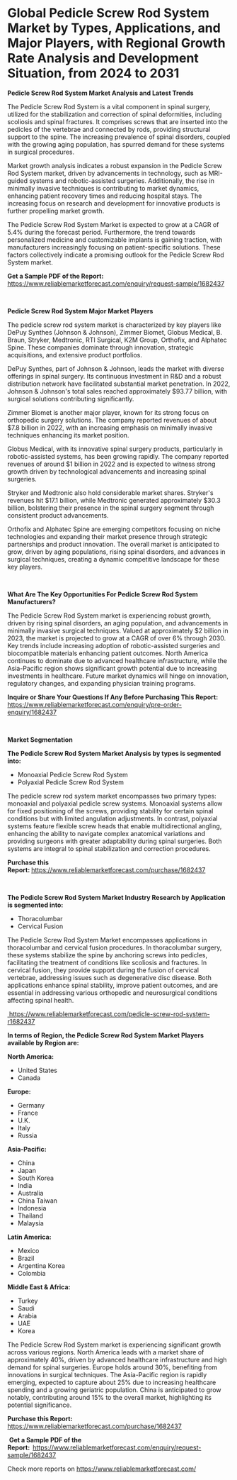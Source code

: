 <p><h1>Global Pedicle Screw Rod System Market by Types, Applications, and Major Players, with Regional Growth Rate Analysis and Development Situation, from 2024 to 2031</h1></p><p><strong>Pedicle Screw Rod System Market Analysis and Latest Trends</strong></p>
<p><p>The Pedicle Screw Rod System is a vital component in spinal surgery, utilized for the stabilization and correction of spinal deformities, including scoliosis and spinal fractures. It comprises screws that are inserted into the pedicles of the vertebrae and connected by rods, providing structural support to the spine. The increasing prevalence of spinal disorders, coupled with the growing aging population, has spurred demand for these systems in surgical procedures.</p><p>Market growth analysis indicates a robust expansion in the Pedicle Screw Rod System market, driven by advancements in technology, such as MRI-guided systems and robotic-assisted surgeries. Additionally, the rise in minimally invasive techniques is contributing to market dynamics, enhancing patient recovery times and reducing hospital stays. The increasing focus on research and development for innovative products is further propelling market growth. </p><p>The Pedicle Screw Rod System Market is expected to grow at a CAGR of 5.4% during the forecast period. Furthermore, the trend towards personalized medicine and customizable implants is gaining traction, with manufacturers increasingly focusing on patient-specific solutions. These factors collectively indicate a promising outlook for the Pedicle Screw Rod System market.</p></p>
<p><strong>Get a Sample PDF of the Report:&nbsp;</strong> <a href="https://www.reliablemarketforecast.com/enquiry/request-sample/1682437?utm_campaign=1890&utm_medium=2&utm_source=Github&utm_content=ia&utm_term=30122024&utm_id=pedicle-screw-rod-system">https://www.reliablemarketforecast.com/enquiry/request-sample/1682437</a></p>
<p>&nbsp;</p>
<p><strong>Pedicle Screw Rod System Major Market Players</strong></p>
<p><p>The pedicle screw rod system market is characterized by key players like DePuy Synthes (Johnson & Johnson), Zimmer Biomet, Globus Medical, B. Braun, Stryker, Medtronic, RTI Surgical, K2M Group, Orthofix, and Alphatec Spine. These companies dominate through innovation, strategic acquisitions, and extensive product portfolios.</p><p>DePuy Synthes, part of Johnson & Johnson, leads the market with diverse offerings in spinal surgery. Its continuous investment in R&D and a robust distribution network have facilitated substantial market penetration. In 2022, Johnson & Johnson's total sales reached approximately $93.77 billion, with surgical solutions contributing significantly.</p><p>Zimmer Biomet is another major player, known for its strong focus on orthopedic surgery solutions. The company reported revenues of about $7.8 billion in 2022, with an increasing emphasis on minimally invasive techniques enhancing its market position.</p><p>Globus Medical, with its innovative spinal surgery products, particularly in robotic-assisted systems, has been growing rapidly. The company reported revenues of around $1 billion in 2022 and is expected to witness strong growth driven by technological advancements and increasing spinal surgeries.</p><p>Stryker and Medtronic also hold considerable market shares. Stryker's revenues hit $17.1 billion, while Medtronic generated approximately $30.3 billion, bolstering their presence in the spinal surgery segment through consistent product advancements.</p><p>Orthofix and Alphatec Spine are emerging competitors focusing on niche technologies and expanding their market presence through strategic partnerships and product innovation. The overall market is anticipated to grow, driven by aging populations, rising spinal disorders, and advances in surgical techniques, creating a dynamic competitive landscape for these key players.</p></p>
<p>&nbsp;</p>
<p><strong>What Are The Key Opportunities For Pedicle Screw Rod System Manufacturers?</strong></p>
<p><p>The Pedicle Screw Rod System market is experiencing robust growth, driven by rising spinal disorders, an aging population, and advancements in minimally invasive surgical techniques. Valued at approximately $2 billion in 2023, the market is projected to grow at a CAGR of over 6% through 2030. Key trends include increasing adoption of robotic-assisted surgeries and biocompatible materials enhancing patient outcomes. North America continues to dominate due to advanced healthcare infrastructure, while the Asia-Pacific region shows significant growth potential due to increasing investments in healthcare. Future market dynamics will hinge on innovation, regulatory changes, and expanding physician training programs.</p></p>
<p><strong>Inquire or Share Your Questions If Any Before Purchasing This Report:</strong> <a href="https://www.reliablemarketforecast.com/enquiry/pre-order-enquiry/1682437?utm_campaign=1890&utm_medium=2&utm_source=Github&utm_content=ia&utm_term=30122024&utm_id=pedicle-screw-rod-system">https://www.reliablemarketforecast.com/enquiry/pre-order-enquiry/1682437</a></p>
<p>&nbsp;</p>
<p><strong>Market Segmentation</strong></p>
<p><strong>The Pedicle Screw Rod System Market Analysis by types is segmented into:</strong></p>
<p><ul><li>Monoaxial Pedicle Screw Rod System</li><li>Polyaxial Pedicle Screw Rod System</li></ul></p>
<p><p>The pedicle screw rod system market encompasses two primary types: monoaxial and polyaxial pedicle screw systems. Monoaxial systems allow for fixed positioning of the screws, providing stability for certain spinal conditions but with limited angulation adjustments. In contrast, polyaxial systems feature flexible screw heads that enable multidirectional angling, enhancing the ability to navigate complex anatomical variations and providing surgeons with greater adaptability during spinal surgeries. Both systems are integral to spinal stabilization and correction procedures.</p></p>
<p><strong>Purchase this Report:&nbsp;</strong><a href="https://www.reliablemarketforecast.com/purchase/1682437?utm_campaign=1890&utm_medium=2&utm_source=Github&utm_content=ia&utm_term=30122024&utm_id=pedicle-screw-rod-system">https://www.reliablemarketforecast.com/purchase/1682437</a></p>
<p>&nbsp;</p>
<p><strong>The Pedicle Screw Rod System Market Industry Research by Application is segmented into:</strong></p>
<p><ul><li>Thoracolumbar</li><li>Cervical Fusion</li></ul></p>
<p><p>The Pedicle Screw Rod System Market encompasses applications in thoracolumbar and cervical fusion procedures. In thoracolumbar surgery, these systems stabilize the spine by anchoring screws into pedicles, facilitating the treatment of conditions like scoliosis and fractures. In cervical fusion, they provide support during the fusion of cervical vertebrae, addressing issues such as degenerative disc disease. Both applications enhance spinal stability, improve patient outcomes, and are essential in addressing various orthopedic and neurosurgical conditions affecting spinal health.</p></p>
<p><a href="https://www.reliablemarketforecast.com/pedicle-screw-rod-system-r1682437?utm_campaign=1890&utm_medium=2&utm_source=Github&utm_content=ia&utm_term=30122024&utm_id=pedicle-screw-rod-system">&nbsp;https://www.reliablemarketforecast.com/pedicle-screw-rod-system-r1682437</a></p>
<p><strong>In terms of Region, the Pedicle Screw Rod System Market Players available by Region are:</strong></p>
<p>
    <p> <strong> North America: </strong>
        <ul>
            <li>United States</li>
            <li>Canada</li>
        </ul>
        </p> 
    <p> <strong> Europe: </strong>
        <ul>
            <li>Germany</li>
            <li>France</li>
            <li>U.K.</li>
            <li>Italy</li>
            <li>Russia</li>
        </ul>
        </p> 
    <p> <strong> Asia-Pacific: </strong>
        <ul>
            <li>China</li>
            <li>Japan</li>
            <li>South Korea</li>
            <li>India</li>
            <li>Australia</li>
            <li>China Taiwan</li>
            <li>Indonesia</li>
            <li>Thailand</li>
            <li>Malaysia</li>
        </ul>
        </p> 
    <p> <strong> Latin America: </strong>
        <ul>
            <li>Mexico</li>
            <li>Brazil</li>
            <li>Argentina Korea</li>
            <li>Colombia</li>
        </ul>
        </p> 
    <p> <strong> Middle East & Africa: </strong>
        <ul>
            <li>Turkey</li>
            <li>Saudi</li>
            <li>Arabia</li>
            <li>UAE</li>
            <li>Korea</li>
        </ul>
    </p>
    </p>
<p><p>The Pedicle Screw Rod System market is experiencing significant growth across various regions. North America leads with a market share of approximately 40%, driven by advanced healthcare infrastructure and high demand for spinal surgeries. Europe holds around 30%, benefiting from innovations in surgical techniques. The Asia-Pacific region is rapidly emerging, expected to capture about 25% due to increasing healthcare spending and a growing geriatric population. China is anticipated to grow notably, contributing around 15% to the overall market, highlighting its potential significance.</p></p>
<p><strong>Purchase this Report: </strong><a href="https://www.reliablemarketforecast.com/purchase/1682437?utm_campaign=1890&utm_medium=2&utm_source=Github&utm_content=ia&utm_term=30122024&utm_id=pedicle-screw-rod-system">https://www.reliablemarketforecast.com/purchase/1682437</a></p>
<p>&nbsp;<strong>Get a Sample PDF of the Report:&nbsp;&nbsp;</strong><a href="https://www.reliablemarketforecast.com/enquiry/request-sample/1682437?utm_campaign=1890&utm_medium=2&utm_source=Github&utm_content=ia&utm_term=30122024&utm_id=pedicle-screw-rod-system">https://www.reliablemarketforecast.com/enquiry/request-sample/1682437</a></p>
<p><strong></strong></p>
<p>Check more reports on <a href="https://www.reliablemarketforecast.com/?utm_campaign=1890&utm_medium=2&utm_source=Github&utm_content=ia&utm_term=30122024&utm_id=pedicle-screw-rod-system">https://www.reliablemarketforecast.com/</a></p>